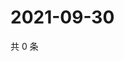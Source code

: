 # 2021-09-30

共 0 条

<!-- BEGIN WEIBO -->
<!-- 最后更新时间 Thu Sep 30 2021 11:14:48 GMT+0800 (China Standard Time) -->

<!-- END WEIBO -->
